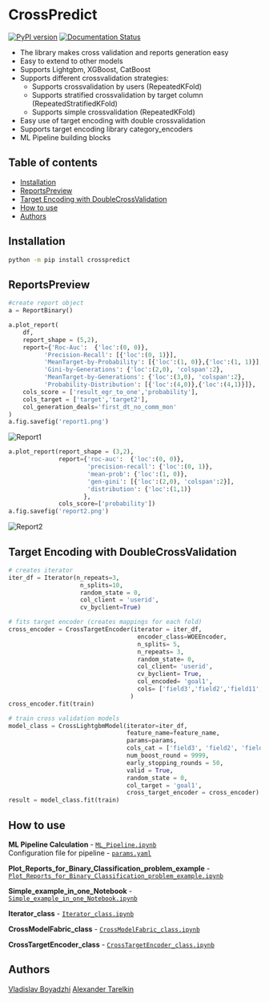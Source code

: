 # CrossPredict
[![PyPI version](https://badge.fury.io/py/crosspredict.svg)](https://badge.fury.io/py/crosspredict)
[![Documentation Status](https://readthedocs.org/projects/crosspredict/badge/?version=latest)](https://crosspredict.readthedocs.io/en/latest/?badge=latest)

* The library makes cross validation and reports generation easy
* Easy to extend to other models
* Supports Lightgbm, XGBoost, CatBoost
* Supports different crossvalidation strategies:
    * Supports crossvalidation by users (RepeatedKFold)
    * Supports stratified crossvalidation by target column (RepeatedStratifiedKFold)
    * Supports simple crossvalidation (RepeatedKFold)
* Easy use of target encoding with double crossvalidation
* Supports target encoding library category_encoders
* ML Pipeline building blocks


## Table of contents
- [Installation](#installation)
- [ReportsPreview](#reportspreview)
- [Target Encoding with DoubleCrossValidation](#target-encoding-with-doublecrossvalidation)
- [How to use](#how-to-use)
- [Authors](#authors)

## Installation
```bash
python -m pip install crosspredict
```

## ReportsPreview
```python
#create report object
a = ReportBinary()
```
``` python
a.plot_report(
    df,
    report_shape = (5,2),
    report={'Roc-Auc':  {'loc':(0, 0)},
          'Precision-Recall': [{'loc':(0, 1)}],
          'MeanTarget-by-Probability': [{'loc':(1, 0)},{'loc':(1, 1)}],
          'Gini-by-Generations': {'loc':(2,0), 'colspan':2},
          'MeanTarget-by-Generations': {'loc':(3,0), 'colspan':2},
          'Probability-Distribution': [{'loc':(4,0)},{'loc':(4,1)}]},
    cols_score = ['result_egr_to_one','probability'],
    cols_target = ['target','target2'],
    col_generation_deals='first_dt_no_comm_mon'
)
a.fig.savefig('report1.png')
```
![Report1](notebooks/report1.png "Report#1") 
```python
a.plot_report(report_shape = (3,2),
              report={'roc-auc':  {'loc':(0, 0)},
                      'precision-recall': {'loc':(0, 1)},
                      'mean-prob': {'loc':(1, 0)},
                      'gen-gini': [{'loc':(2,0), 'colspan':2}],
                      'distribution': {'loc':(1,1)}
                     },
              cols_score=['probability']) 
a.fig.savefig('report2.png')
```
![Report2](notebooks/report2.png "Report#2")

## Target Encoding with DoubleCrossValidation
```python
# creates iterator
iter_df = Iterator(n_repeats=3,
                    n_splits=10,
                    random_state = 0,
                    col_client = 'userid',
                    cv_byclient=True)

# fits target encoder (creates mappings for each fold)
cross_encoder = CrossTargetEncoder(iterator = iter_df,
                                    encoder_class=WOEEncoder,
                                    n_splits= 5,
                                    n_repeats= 3,
                                    random_state= 0,
                                    col_client= 'userid',
                                    cv_byclient= True,
                                    col_encoded= 'goal1',
                                    cols= ['field3','field2','field11','field23','field18','field20']
                                  )
cross_encoder.fit(train)

# train cross validation models
model_class = CrossLightgbmModel(iterator=iter_df, 
                                 feature_name=feature_name,
                                 params=params,
                                 cols_cat = ['field3', 'field2', 'field11', 'field23', 'field18', 'field20'],
                                 num_boost_round = 9999,
                                 early_stopping_rounds = 50,
                                 valid = True,
                                 random_state = 0,
                                 col_target = 'goal1',
                                 cross_target_encoder = cross_encoder)
result = model_class.fit(train)
```
## How to use

**ML Pipeline Calculation** - [`ML_Pipeline.ipynb`](https://github.com//ya-ds/crosspredict/blob/master/notebooks/ML_Pipeline.ipynb)  
Configuration file for pipeline - [`params.yaml`](https://github.com//ya-ds/crosspredict/blob/master/notebooks/params.yaml)

**Plot_Reports_for_Binary_Classification_problem_example** - [`Plot_Reports_for_Binary_Classification_problem_example.ipynb`](https://github.com//ya-ds/crosspredict/blob/master/notebooks/Plot_Reports_for_Binary_Classification_problem_example.ipynb)

**Simple_example_in_one_Notebook** - [`Simple_example_in_one_Notebook.ipynb`](https://github.com//ya-ds/crosspredict/blob/master/notebooks/Simple_example_in_one_Notebook.ipynb)

**Iterator_class** - [`Iterator_class.ipynb`](https://github.com//ya-ds/crosspredict/blob/master/notebooks/Iterator_class.ipynb)

**CrossModelFabric_class** - [`CrossModelFabric_class.ipynb`](https://github.com//ya-ds/crosspredict/blob/master/notebooks/CrossModelFabric_class.ipynb)

**CrossTargetEncoder_class** - [`CrossTargetEncoder_class.ipynb`](https://github.com//ya-ds/crosspredict/blob/master/notebooks/CrossTargetEncoder_class.ipynb)

## Authors

[Vladislav Boyadzhi](https://www.linkedin.com/in/vladislav-boyadzhi/)
[Alexander Tarelkin](https://github.com/Tarelkinal)